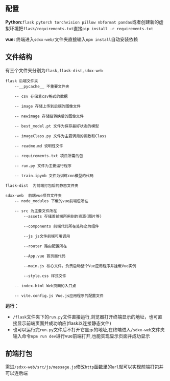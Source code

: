 ## 配置

**Python:**`flask pytorch torchvision pillow nbformat pandas`或者创建新的虚拟环境把`flask/requirements.txt`直接`pip install -r requirements.txt`

**vue:** 终端进入`sdxx-web/`文件夹直接输入`npm install`自动安装依赖

## 文件结构
有三个文件夹分别为`flask,flask-dist,sdxx-web`
```
flask 后端文件夹
    --__pycache__ 不重要文件夹

    -- csv 存储着csv格式的数据

    -- image 存储上传到后端的图像文件

    -- newimage 存储经转换后的图像文件

    -- best_model.pt 文件为保存最好状态的模型

    -- imageClass.py 文件为主要调用的函数和Class

    -- readme.md 说明性文件

    -- requirements.txt 项目所需的包

    -- run.py 文件为主要运行程序

    -- train.ipynb 文件为训练cnn模型的代码

flask-dist  为前端打包后的静态文件夹

sdxx-web  前端vue项目文件夹
    -- node_modules 下载的vue前端包所在

    -- src 为主要文件所在
        --assets 存储着前端所用到的资源(图片等)

        --components 前端代码所在处称之为组件

        --js js文件前端可用调用

        --router 路由配置所在

        --App.vue 首页面代码

        --main.js 核心文件，负责启动整个Vue应用程序并挂载Vue实例

        --style.css 样式文件
    
    -- index.html Web页面的入口点

    -- vite.config.js Vue.js应用程序的配置文件
```

**运行：**
* `/flask`文件夹下的`run.py`文件直接运行,浏览器打开终端显示的地址，也可直接显示前端页面并成功响应(flask以连接静态文件)
* 也可以运行完`run.py`文件后不打开它显示的地址,在终端进入`/sdxx-web`文件夹输入命令`npm run dev`进行vue前端打开,也能实现显示页面并成功显示

## 前端打包
需进`/sdxx-web/src/js/message.js`修改`http`函数里的`url`就可以实现前端打包并可以连后端